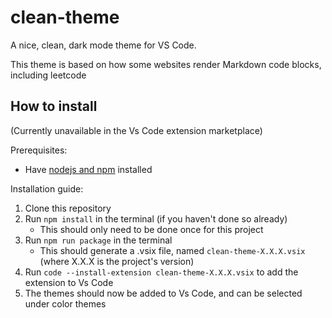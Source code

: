 # clean-theme

A nice, clean, dark mode theme for VS Code.

This theme is based on how some websites render Markdown code blocks, including leetcode

## How to install

(Currently unavailable in the Vs Code extension marketplace)

Prerequisites:

- Have [nodejs and npm](https://docs.npmjs.com/downloading-and-installing-node-js-and-npm) installed

Installation guide:

1. Clone this repository
2. Run `npm install` in the terminal (if you haven't done so already)
   - This should only need to be done once for this project
3. Run `npm run package` in the terminal
   - This should generate a .vsix file, named `clean-theme-X.X.X.vsix` (where X.X.X is the project's version)
4. Run `code --install-extension clean-theme-X.X.X.vsix` to add the extension to Vs Code
5. The themes should now be added to Vs Code, and can be selected under color themes
